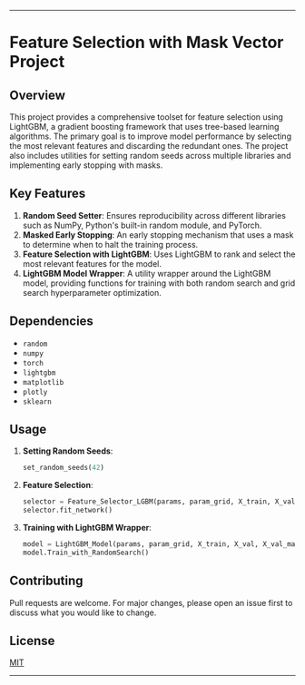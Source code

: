 
---

# Feature Selection with Mask Vector Project

## Overview

This project provides a comprehensive toolset for feature selection using LightGBM, a gradient boosting framework that uses tree-based learning algorithms. The primary goal is to improve model performance by selecting the most relevant features and discarding the redundant ones. The project also includes utilities for setting random seeds across multiple libraries and implementing early stopping with masks.

## Key Features

1. **Random Seed Setter**: Ensures reproducibility across different libraries such as NumPy, Python's built-in random module, and PyTorch.
2. **Masked Early Stopping**: An early stopping mechanism that uses a mask to determine when to halt the training process.
3. **Feature Selection with LightGBM**: Uses LightGBM to rank and select the most relevant features for the model.
4. **LightGBM Model Wrapper**: A utility wrapper around the LightGBM model, providing functions for training with both random search and grid search hyperparameter optimization.

## Dependencies

- `random`
- `numpy`
- `torch`
- `lightgbm`
- `matplotlib`
- `plotly`
- `sklearn`

## Usage

1. **Setting Random Seeds**:
   ```python
   set_random_seeds(42)
   ```

2. **Feature Selection**:
   ```python
   selector = Feature_Selector_LGBM(params, param_grid, X_train, X_val, X_val_mask, X_test, y_train, y_val, y_val_mask, y_test, data_type="Classification")
   selector.fit_network()
   ```

3. **Training with LightGBM Wrapper**:
   ```python
   model = LightGBM_Model(params, param_grid, X_train, X_val, X_val_mask, X_test, y_train, y_val, y_val_mask, y_test, data_type="Classification")
   model.Train_with_RandomSearch()
   ```

## Contributing

Pull requests are welcome. For major changes, please open an issue first to discuss what you would like to change.

## License

[MIT](LICENSE)

---

